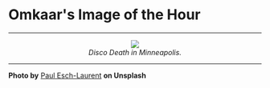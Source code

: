 # Omkaar's Image of the Hour

---

<div align="center">

<a href="https://unsplash.com/photos/vinyl-records-are-displayed-on-shelves-of-a-shop-1NMUjXkFSjM">
  <img src="https://images.unsplash.com/photo-1750056170495-c0a9361ca1ab?crop=entropy&cs=tinysrgb&fit=max&fm=jpg&ixid=M3w3NjA2Nzh8MHwxfHJhbmRvbXx8fHx8fHx8fDE3NTQ4OTIwMDB8&ixlib=rb-4.1.0&q=80&w=1080" style="max-width:100%; height:auto;">
</a>

<br>
<i>Disco Death in Minneapolis.</i>

</div>

---

**Photo by** [Paul Esch-Laurent](https://unsplash.com/@pinjasaur) **on Unsplash**
